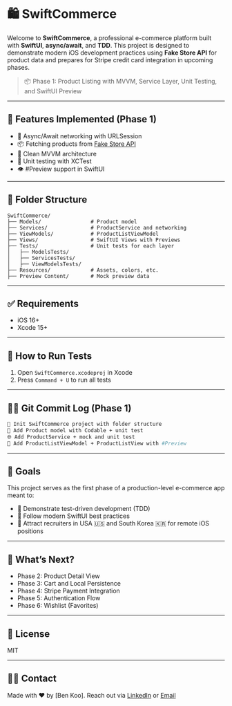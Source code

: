 # 🛍 SwiftCommerce

Welcome to **SwiftCommerce**, a professional e-commerce platform built with **SwiftUI**, **async/await**, and **TDD**. This project is designed to demonstrate modern iOS development practices using **Fake Store API** for product data and prepares for Stripe credit card integration in upcoming phases.

> 📦 Phase 1: Product Listing with MVVM, Service Layer, Unit Testing, and SwiftUI Preview

---

## 🚀 Features Implemented (Phase 1)

* 🔁 Async/Await networking with URLSession
* 📦 Fetching products from [Fake Store API](https://fakestoreapi.com/)
* 💼 Clean MVVM architecture
* 🧪 Unit testing with XCTest
* 👁 #Preview support in SwiftUI

---

## 🧱 Folder Structure

```
SwiftCommerce/
├── Models/                # Product model
├── Services/              # ProductService and networking
├── ViewModels/            # ProductListViewModel
├── Views/                 # SwiftUI Views with Previews
├── Tests/                 # Unit tests for each layer
│   ├── ModelsTests/
│   ├── ServicesTests/
│   ├── ViewModelsTests/
├── Resources/             # Assets, colors, etc.
├── Preview Content/       # Mock preview data
```

---

## ✅ Requirements

* iOS 16+
* Xcode 15+

---

## 🧪 How to Run Tests

1. Open `SwiftCommerce.xcodeproj` in Xcode
2. Press `Command + U` to run all tests

---

## 🧑‍💻 Git Commit Log (Phase 1)

```bash
🔨 Init SwiftCommerce project with folder structure
🧱 Add Product model with Codable + unit test
🌐 Add ProductService + mock and unit test
🧠 Add ProductListViewModel + ProductListView with #Preview
```

---

## 🎯 Goals

This project serves as the first phase of a production-level e-commerce app meant to:

* 📌 Demonstrate test-driven development (TDD)
* 📌 Follow modern SwiftUI best practices
* 📌 Attract recruiters in USA 🇺🇸 and South Korea 🇰🇷 for remote iOS positions

---

## 🔮 What’s Next?

* Phase 2: Product Detail View
* Phase 3: Cart and Local Persistence
* Phase 4: Stripe Payment Integration
* Phase 5: Authentication Flow
* Phase 6: Wishlist (Favorites)

---

## 📄 License

MIT

---

## 🙋‍♂️ Contact

Made with ❤️ by \[Ben Koo]. Reach out via [LinkedIn](https://linkedin.com/in/koo-ben) or [Email](mailto:seb.m.koo@email.com)
